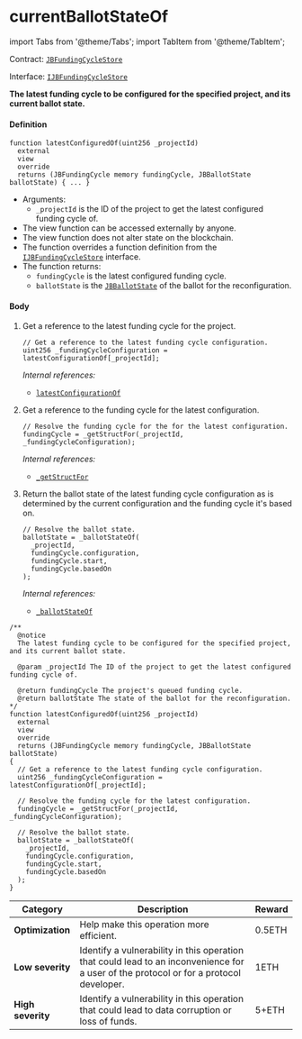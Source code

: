 # currentBallotStateOf

import Tabs from '@theme/Tabs';
import TabItem from '@theme/TabItem';

Contract: [`JBFundingCycleStore`](/dev/api/contracts/jbfundingcyclestore/README.md)​‌

Interface: [`IJBFundingCycleStore`](/dev/api/interfaces/ijbfundingcyclestore.md)

<Tabs>
<TabItem value="Step by step" label="Step by step">

**The latest funding cycle to be configured for the specified project, and its current ballot state.**

#### Definition

```
function latestConfiguredOf(uint256 _projectId)
  external
  view
  override
  returns (JBFundingCycle memory fundingCycle, JBBallotState ballotState) { ... } 
```

* Arguments:
  * `_projectId` is the ID of the project to get the latest configured funding cycle of.
* The view function can be accessed externally by anyone.
* The view function does not alter state on the blockchain.
* The function overrides a function definition from the [`IJBFundingCycleStore`](/dev/api/interfaces/ijbfundingcyclestore.md) interface.
* The function returns:
  * `fundingCycle` is the latest configured funding cycle.
  * `ballotState` is the [`JBBallotState`](/dev/api/enums/jbballotstate.md) of the ballot for the reconfiguration.

#### Body

1.  Get a reference to the latest funding cycle for the project.

    ```
    // Get a reference to the latest funding cycle configuration.
    uint256 _fundingCycleConfiguration = latestConfigurationOf[_projectId];
    ```

    _Internal references:_

    * [`latestConfigurationOf`](/dev/api/contracts/jbfundingcyclestore/properties/latestconfigurationof.md)
2.  Get a reference to the funding cycle for the latest configuration.

    ```
    // Resolve the funding cycle for the for the latest configuration.
    fundingCycle = _getStructFor(_projectId, _fundingCycleConfiguration);
    ```

    _Internal references:_

    * [`_getStructFor`](/dev/api/contracts/jbfundingcyclestore/read/-_getstructfor.md)
3.  Return the ballot state of the latest funding cycle configuration as is determined by the current configuration and the funding cycle it's based on.

    ```
    // Resolve the ballot state.
    ballotState = _ballotStateOf(
      _projectId,
      fundingCycle.configuration,
      fundingCycle.start,
      fundingCycle.basedOn
    );
    ```

    _Internal references:_

    * [`_ballotStateOf`](/dev/api/contracts/jbfundingcyclestore/read/-_ballotstateof.md)

</TabItem>

<TabItem value="Code" label="Code">

```
/**
  @notice 
  The latest funding cycle to be configured for the specified project, and its current ballot state.

  @param _projectId The ID of the project to get the latest configured funding cycle of.

  @return fundingCycle The project's queued funding cycle.
  @return ballotState The state of the ballot for the reconfiguration.
*/
function latestConfiguredOf(uint256 _projectId)
  external
  view
  override
  returns (JBFundingCycle memory fundingCycle, JBBallotState ballotState)
{
  // Get a reference to the latest funding cycle configuration.
  uint256 _fundingCycleConfiguration = latestConfigurationOf[_projectId];

  // Resolve the funding cycle for the latest configuration.
  fundingCycle = _getStructFor(_projectId, _fundingCycleConfiguration);

  // Resolve the ballot state.
  ballotState = _ballotStateOf(
    _projectId,
    fundingCycle.configuration,
    fundingCycle.start,
    fundingCycle.basedOn
  );
}
```

</TabItem>

<TabItem value="Bug bounty" label="Bug bounty">

| Category          | Description                                                                                                                            | Reward |
| ----------------- | -------------------------------------------------------------------------------------------------------------------------------------- | ------ |
| **Optimization**  | Help make this operation more efficient.                                                                                               | 0.5ETH |
| **Low severity**  | Identify a vulnerability in this operation that could lead to an inconvenience for a user of the protocol or for a protocol developer. | 1ETH   |
| **High severity** | Identify a vulnerability in this operation that could lead to data corruption or loss of funds.                                        | 5+ETH  |

</TabItem>
</Tabs>
